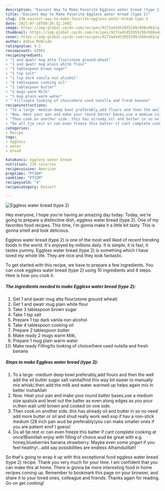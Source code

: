 ```yaml
---
description: "Easiest Way to Make Favorite Eggless water bread (type 2)"
title: "Easiest Way to Make Favorite Eggless water bread (type 2)"
slug: 536-easiest-way-to-make-favorite-eggless-water-bread-type-2
date: 2021-07-18T00:26:52.240Z
image: https://img-global.cpcdn.com/recipes/9273a45d53955299/680x482cq70/eggless-water-bread-type-2-recipe-main-photo.jpg
thumbnail: https://img-global.cpcdn.com/recipes/9273a45d53955299/680x482cq70/eggless-water-bread-type-2-recipe-main-photo.jpg
cover: https://img-global.cpcdn.com/recipes/9273a45d53955299/680x482cq70/eggless-water-bread-type-2-recipe-main-photo.jpg
author: Addie McBride
ratingvalue: 4.1
reviewcount: 43001
recipeingredient:
- "1 and qwatr mug atta flourstone ground wheat"
- "1 and qwatr mug plain white flour"
- "3 tablespoon brown sugar"
- "1 tsp salt"
- "1 tsp dark vanila non alcohol"
- "4 tablespoon cooking oil"
- "2 tablespoon butter"
- "2 mugs warm Milk"
- "1 mug plain warm water"
- " Fillingto looking of choicehere used nutella and fresh banana"
recipeinstructions:
- "To a large -medium deep bowl preferably,add flours and then the well add the oil butter sugar salt vanila(find this way bit easier to manually mix whisk/.then add the milk and water warmed up helps again mix in better inshaAllah"
- "Now. Heat your pan and make your round batter bases,use a medium size spatula and level out the batter as even along edges as you pour in.then wait until brown and cooked on one side."
- "Then cook.on another side..this has already oil and butter in so no need add more butter or oil and shud really work well esp if hav a non-stick medium (28 inch pan wud be preferably)you can make smaller ones if you are patient enof I guess!"
- "Do all tje rest or can even freeze this batter if cant complete cooking at once!Bismillah enjoy with filling of choice.wud be great with e.g. honey,blueberries banana strawberry. Maybe even some yogart if you feel healthy!...add say possibilities are endless Alhamdulillah!"
categories:
- Recipe
tags:
- eggless
- water
- bread

katakunci: eggless water bread 
nutrition: 210 calories
recipecuisine: American
preptime: "PT36M"
cooktime: "PT32M"
recipeyield: "4"
recipecategory: Dessert

---
```



![Eggless water bread (type 2)](https://img-global.cpcdn.com/recipes/9273a45d53955299/680x482cq70/eggless-water-bread-type-2-recipe-main-photo.jpg)

Hey everyone, I hope you're having an amazing day today. Today, we're going to prepare a distinctive dish, eggless water bread (type 2). One of my favorites food recipes. This time, I'm gonna make it a little bit tasty. This is gonna smell and look delicious.

Eggless water bread (type 2) is one of the most well liked of recent trending foods in the world. It's enjoyed by millions daily. It is simple, it is fast, it tastes yummy. Eggless water bread (type 2) is something which I have loved my whole life. They are nice and they look fantastic.




To get started with this recipe, we have to prepare a few ingredients. You can cook eggless water bread (type 2) using 10 ingredients and 4 steps. Here is how you cook it.

<!--inarticleads1-->

##### The ingredients needed to make Eggless water bread (type 2):

1. Get 1 and qwatr mug atta flour(stone ground wheat)
1. Get 1 and qwatr mug plain white flour
1. Take 3 tablespoon brown sugar
1. Take 1 tsp salt
1. Prepare 1 tsp dark vanila non alcohol
1. Take 4 tablespoon cooking oil
1. Prepare 2 tablespoon butter
1. Make ready 2 mugs warm Milk,
1. Prepare 1 mug plain warm water
1. Make ready  Filling/to looking of choice(here used nutella and fresh banana




<!--inarticleads2-->

##### Steps to make Eggless water bread (type 2):

1. To a large -medium deep bowl preferably,add flours and then the well add the oil butter sugar salt vanila(find this way bit easier to manually mix whisk/.then add the milk and water warmed up helps again mix in better inshaAllah
1. Now. Heat your pan and make your round batter bases,use a medium size spatula and level out the batter as even along edges as you pour in.then wait until brown and cooked on one side.
1. Then cook.on another side..this has already oil and butter in so no need add more butter or oil and shud really work well esp if hav a non-stick medium (28 inch pan wud be preferably)you can make smaller ones if you are patient enof I guess!
1. Do all tje rest or can even freeze this batter if cant complete cooking at once!Bismillah enjoy with filling of choice.wud be great with e.g. honey,blueberries banana strawberry. Maybe even some yogart if you feel healthy!...add say possibilities are endless Alhamdulillah!




So that's going to wrap it up with this exceptional food eggless water bread (type 2) recipe. Thank you very much for your time. I am confident that you can make this at home. There is gonna be more interesting food in home recipes coming up. Remember to bookmark this page on your browser, and share it to your loved ones, colleague and friends. Thanks again for reading. Go on get cooking!
